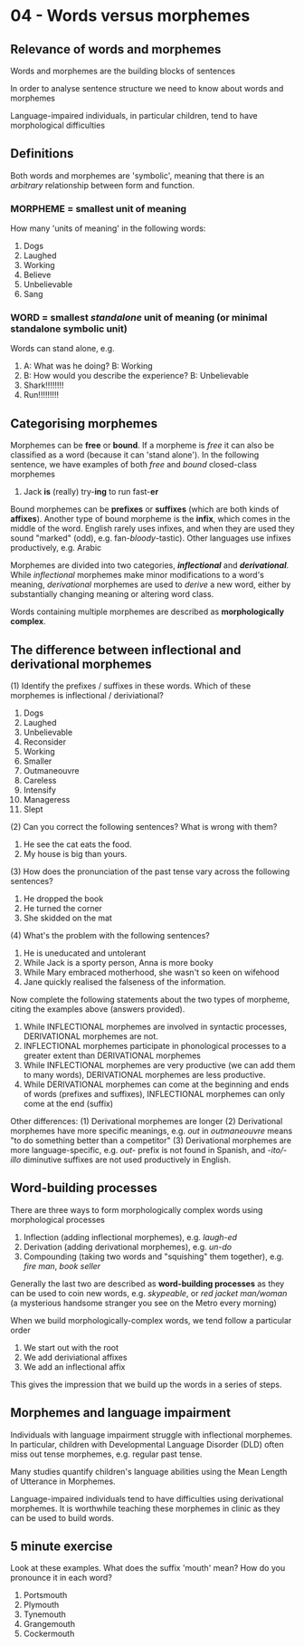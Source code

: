 # 04 - Words versus morphemes

## Relevance of words and morphemes

Words and morphemes are the building blocks of sentences

In order to analyse sentence structure we need to know about words and morphemes

Language-impaired individuals, in particular children, tend to have morphological difficulties

## Definitions

Both words and morphemes are 'symbolic', meaning that there is an _arbitrary_ relationship between form and function.

### MORPHEME = smallest unit of meaning

How many 'units of meaning' in the following words:

1. Dogs
2. Laughed
3. Working
4. Believe
5. Unbelievable
6. Sang

### WORD = smallest _standalone_ unit of meaning (or minimal standalone symbolic unit)

Words can stand alone, e.g.

1. A: What was he doing? B: Working
2. B: How would you describe the experience? B: Unbelievable
3. Shark!!!!!!!!
4. Run!!!!!!!!!

## Categorising morphemes

Morphemes can be **free** or **bound**. If a morpheme is *free* it can also be classified as a word (because it can 'stand alone'). In the following sentence, we have examples of both *free* and *bound* closed-class morphemes

1. Jack **is** (really) try-**ing** to run fast-**er**

Bound morphemes can be **prefixes** or **suffixes** (which are both kinds of **affixes**). Another type of bound morpheme is the **infix**, which comes in the middle of the word. English rarely uses infixes, and when they are used they sound "marked" (odd), e.g. fan-*bloody*-tastic). Other languages use infixes productively, e.g. Arabic

Morphemes are divided into two categories, **_inflectional_** and **_derivational_**. While _inflectional_ morphemes make minor modifications to a word's meaning, _derivational_ morphemes are used to _derive_ a new word, either by substantially changing meaning or altering word class.

Words containing multiple morphemes are described as **morphologically complex**. 

## The difference between inflectional and derivational morphemes

(1) Identify the prefixes / suffixes in these words. Which of these morphemes is inflectional / deriviational?

1. Dogs
2. Laughed
3. Unbelievable
4. Reconsider
5. Working
6. Smaller
7. Outmaneouvre
8. Careless
9. Intensify
10. Manageress
11. Slept

(2) Can you correct the following sentences? What is wrong with them?

1. He see the cat eats the food.
2. My house is big than yours.

(3) How does the pronunciation of the past tense vary across the following sentences?

1. He dropped the book
2. He turned the corner
3. She skidded on the mat

(4) What's the problem with the following sentences?

1. He is uneducated and untolerant
2. While Jack is a sporty person, Anna is more booky
3. While Mary embraced motherhood, she wasn't so keen on wifehood
4. Jane quickly realised the falseness of the information. 

Now complete the following statements about the two types of morpheme, citing the examples above (answers provided).

1. While INFLECTIONAL morphemes are involved in syntactic processes, DERIVATIONAL morphemes are not.
2. INFLECTIONAL morphemes participate in phonological processes to a greater extent than DERIVATIONAL morphemes
3. While INFLECTIONAL morphemes are very productive (we can add them to many words), DERIVATIONAL morphemes are less productive.
4. While DERIVATIONAL morphemes can come at the beginning and ends of words (prefixes and suffixes), INFLECTIONAL morphemes can only come at the end (suffix)

Other differences: (1) Derivational morphemes are longer (2) Derivational morphemes have more specific meanings, e.g. *out* in *outmaneouvre* means "to do something better than a competitor" (3) Derivational morphemes are more language-specific, e.g. *out-* prefix is not found in Spanish, and *-ito/-illo* diminutive suffixes are not used productively in English. 

## Word-building processes

There are three ways to form morphologically complex words using morphological processes

1. Inflection (adding inflectional morphemes), e.g. *laugh-ed*
2. Derivation (adding derivational morphemes), e.g. *un-do*
3. Compounding (taking two words and "squishing" them together), e.g. *fire man*, *book seller*

Generally the last two are described as **word-building processes** as they can be used to coin new words, e.g. *skypeable*, or *red jacket man/woman* (a mysterious handsome stranger you see on the Metro every morning)

When we build morphologically-complex words, we tend follow a particular order

1. We start out with the root
2. We add deriviational affixes
3. We add an inflectional affix

This gives the impression that we build up the words in a series of steps.

## Morphemes and language impairment

Individuals with language impairment struggle with inflectional morphemes. In particular, children with Developmental Language Disorder (DLD) often miss out tense morphemes, e.g. regular past tense.

Many studies quantify children's language abilities using the Mean Length of Utterance in Morphemes.

Language-impaired individuals tend to have difficulties using derivational morphemes. It is worthwhile teaching these morphemes in clinic as they can be used to build words.

## 5 minute exercise

Look at these examples. What does the suffix 'mouth' mean? How do you pronounce it in each word?

1. Portsmouth
2. Plymouth
3. Tynemouth
4. Grangemouth
5. Cockermouth

